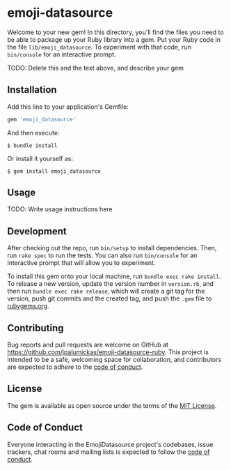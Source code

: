 # emoji-datasource

Welcome to your new gem! In this directory, you'll find the files you need to be able to package up your Ruby library into a gem. Put your Ruby code in the file `lib/emoji_datasource`. To experiment with that code, run `bin/console` for an interactive prompt.

TODO: Delete this and the text above, and describe your gem

## Installation

Add this line to your application's Gemfile:

```ruby
gem 'emoji_datasource'
```

And then execute:

    $ bundle install

Or install it yourself as:

    $ gem install emoji_datasource

## Usage

TODO: Write usage instructions here

## Development

After checking out the repo, run `bin/setup` to install dependencies. Then, run `rake spec` to run the tests. You can also run `bin/console` for an interactive prompt that will allow you to experiment.

To install this gem onto your local machine, run `bundle exec rake install`. To release a new version, update the version number in `version.rb`, and then run `bundle exec rake release`, which will create a git tag for the version, push git commits and the created tag, and push the `.gem` file to [rubygems.org](https://rubygems.org).

## Contributing

Bug reports and pull requests are welcome on GitHub at https://github.com/jpalumickas/emoji-datasource-ruby. This project is intended to be a safe, welcoming space for collaboration, and contributors are expected to adhere to the [code of conduct](https://github.com/[USERNAME]/emoji_datasource/blob/master/CODE_OF_CONDUCT.md).

## License

The gem is available as open source under the terms of the [MIT License](https://opensource.org/licenses/MIT).

## Code of Conduct

Everyone interacting in the EmojiDatasource project's codebases, issue trackers, chat rooms and mailing lists is expected to follow the [code of conduct](https://github.com/[USERNAME]/emoji_datasource/blob/master/CODE_OF_CONDUCT.md).
